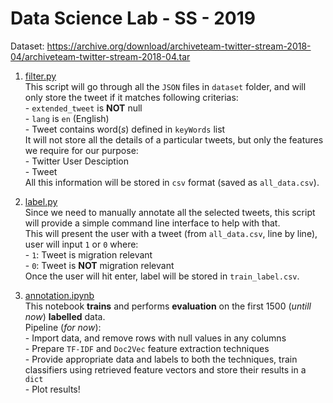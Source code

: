 # Data Science Lab - SS - 2019

Dataset: https://archive.org/download/archiveteam-twitter-stream-2018-04/archiveteam-twitter-stream-2018-04.tar

1. [filter.py](https://github.com/harshildarji/DataScienceLab/blob/master/filter.py)
<br/>This script will go through all the `JSON` files in `dataset` folder, and will only store the tweet if it matches following criterias:
<br/>- `extended_tweet` is **NOT** null
<br/>- `lang` is `en` (English)
<br/>- Tweet contains word(_s_) defined in `keyWords` list
<br/>It will not store all the details of a particular tweets, but only the features we require for our purpose:
<br/>- Twitter User Desciption
<br/>- Tweet
<br/>All this information will be stored in `csv` format (saved as `all_data.csv`).

2. [label.py](https://github.com/harshildarji/DataScienceLab/blob/master/label.py)
<br/>Since we need to manually annotate all the selected tweets, this script will provide a simple command line interface to help with that.
<br/>This will present the user with a tweet (from `all_data.csv`, line by line), user will input `1` or `0` where:
<br/>- `1`: Tweet is migration relevant
<br/>- `0`: Tweet is **NOT** migration relevant
<br/>Once the user will hit enter, label will be stored in `train_label.csv`.

3. [annotation.ipynb](https://github.com/harshildarji/DataScienceLab/blob/master/annotation.ipynb)
<br/>This notebook **trains** and performs **evaluation** on the first 1500 (_untill now_) **labelled** data.
<br/>Pipeline (_for now_):
<br/>- Import data, and remove rows with null values in any columns
<br/>- Prepare `TF-IDF` and `Doc2Vec` feature extraction techniques
<br/>- Provide appropriate data and labels to both the techniques, train classifiers using retrieved feature vectors and store their results in a `dict`
<br/>- Plot results!
